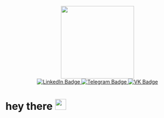 <div id="header" align="center">
  <img src="https://media.giphy.com/media/v1.Y2lkPTc5MGI3NjExemdvbjdxamoxY2FqbTRnd3RhZ2s3Y3o1cjNkb3B6MzVxNmRqODk4ZyZlcD12MV9pbnRlcm5hbF9naWZfYnlfaWQmY3Q9Zw/2IudUHdI075HL02Pkk/giphy.gif" width="200"/>
</div>

<div id="badges" align="center">
  <a href="">
    <img src="https://img.shields.io/badge/LinkedIn-blue?style=for-the-badge&logo=linkedin&logoColor=white" alt="LinkedIn Badge"/>
  </a>
  <a href="https://t.me/Marat_iOS">
    <img src="https://img.shields.io/badge/Telegram-blue?style=for-the-badge&logo=telegram&logoColor=white" alt="Telegram Badge"/>
  </a>
  <a href="https://vk.com/id67592488">
    <img src="https://img.shields.io/badge/Вконтакте-blue?style=for-the-badge&logo=vk&logoColor=white" alt="VK Badge"/>
  </a>
</div>

<div id="badges" align="center">
  <img src="https://komarev.com/ghpvc/?username=MaratHF&style=flat-square&color=blue" alt=""/>
</div>

<h1>
  hey there
  <img src="https://media.giphy.com/media/hvRJCLFzcasrR4ia7z/giphy.gif" width="30px"/>
</h1>
